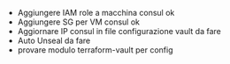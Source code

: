 - Aggiungere IAM role a macchina consul ok
- Aggiungere SG per VM consul ok
- Aggiornare IP consul in file configurazione vault da fare
- Auto Unseal da fare
- provare modulo terraform-vault per config

